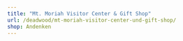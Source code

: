 ```yaml
---
title: "Mt. Moriah Visitor Center & Gift Shop"
url: /deadwood/mt-moriah-visitor-center-und-gift-shop/
shop: Andenken
---
```


